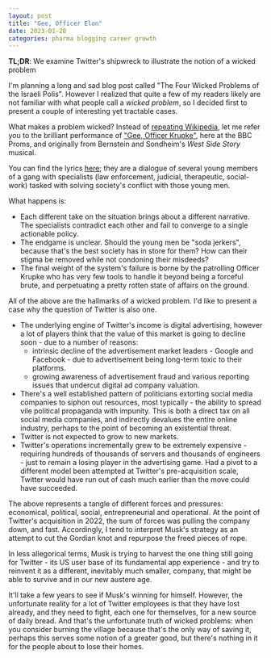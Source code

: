 ```yaml
---
layout: post
title: "Gee, Officer Elon"
date: 2023-01-28
categories: pharma blogging career growth
---
```

**TL;DR**: We examine Twitter's shipwreck to illustrate the notion of a wicked problem

I'm planning a long and sad blog post called "The Four Wicked Problems of the Israeli Polis". However I realized that quite a few of my readers likely are not familiar with what people call a *wicked problem*, so I decided first to present a couple of interesting yet tractable cases.

What makes a problem wicked? Instead of [repeating Wikipedia](https://en.wikipedia.org/wiki/Wicked_problem), let me refer you to the brilliant performance of ["Gee, Officer Krupke"](https://www.youtube.com/watch?v=L514Zv8Q4_4&t=1s), here at the BBC Proms, and originally from Bernstein and Sondheim's *West Side Story* musical. 

You can find the lyrics [here](https://www.westsidestory.com/gee-officer-krupke); they are a dialogue of several young members of a gang with specialists (law enforcement, judicial, therapeutic, social-work) tasked with solving society's conflict with those young men.

What happens is:
- Each different take on the situation brings about a different narrative. The specialists contradict each other and fail to converge to a single actionable policy.
- The endgame is unclear. Should the young men be "soda jerkers", because that's the best society has in store for them? How can their stigma be removed while not condoning their misdeeds?
- The final weight of the system's failure is borne by the patrolling Officer Krupke who has very few tools to handle it beyond being a forceful brute, and perpetuating a pretty rotten state of affairs on the ground.

All of the above are the hallmarks of a wicked problem. I'd like to present a case why the question of Twitter is also one.

- The underlying engine of Twitter's income is digital advertising, however a lot of players think that the value of this market is going to decline soon - due to a number of reasons:
   - intrinsic decline of the advertisement market leaders - Google and Facebook - due to advertisement being long-term toxic to their platforms.
   - growing awareness of advertisement fraud and various reporting issues that undercut digital ad company valuation.
- There's a well established pattern of politicians extorting social media companies to siphon out resources, most typically - the ability to spread vile political propaganda with impunity. This is both a direct tax on all social media companies, and indirectly devalues the entire online industry, perhaps to the point of becoming an existential threat.
- Twitter is not expected to grow to new markets.
- Twitter's operations incrementally grew to be extremely expensive - requiring hundreds of thousands of servers and thousands of engineers - just to remain a losing player in the advertising game. Had a pivot to a different model been attempted at Twitter's pre-acquisition scale, Twitter would have run out of cash much earlier than the move could have succeeded. 

The above represents a tangle of different forces and pressures: economical, political, social, entrepreneurial and operational. At the point of Twitter's acquisition in 2022, the sum of forces was pulling the company down, and fast. Accordingly, I tend to interpret Musk's strategy as an attempt to cut the Gordian knot and repurpose the freed pieces of rope.

In less allegorical terms, Musk is trying to harvest the one thing still going for Twitter - its US user base of its fundamental app experience - and try to reinvent it as a different, inevitably much smaller, company, that might be able to survive and in our new austere age.

It'll take a few years to see if Musk's winning for himself. However, the unfortunate reality for a lot of Twitter employees is that they have lost already, and they need to fight, each one for themselves, for a new source of daily bread. And that's the unfortunate truth of wicked problems: when you consider burning the village because that's the only way of saving it, perhaps this serves some notion of a greater good, but there's nothing in it for the people about to lose their homes.
